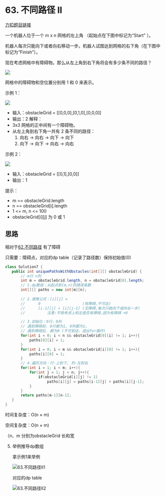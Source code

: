 
# 63. 不同路径 II

[力扣题目链接](https://leetcode-cn.com/problems/unique-paths-ii/)

一个机器人位于一个 m x n 网格的左上角 （起始点在下图中标记为“Start” ）。

机器人每次只能向下或者向右移动一步。机器人试图达到网格的右下角（在下图中标记为“Finish”）。

现在考虑网格中有障碍物。那么从左上角到右下角将会有多少条不同的路径？

![](https://img-blog.csdnimg.cn/20210111204901338.png)

网格中的障碍物和空位置分别用 1 和 0 来表示。

示例 1：

![](https://img-blog.csdnimg.cn/20210111204939971.png)

* 输入：obstacleGrid = [[0,0,0],[0,1,0],[0,0,0]]
* 输出：2
解释：
* 3x3 网格的正中间有一个障碍物。
* 从左上角到右下角一共有 2 条不同的路径：
    1. 向右 -> 向右 -> 向下 -> 向下
    2. 向下 -> 向下 -> 向右 -> 向右

示例 2：

![](https://img-blog.csdnimg.cn/20210111205857918.png)

* 输入：obstacleGrid = [[0,1],[0,0]]
* 输出：1

提示：
* m == obstacleGrid.length
* n == obstacleGrid[i].length
* 1 <= m, n <= 100
* obstacleGrid[i][j] 为 0 或 1


## 思路

相对于[62.不同路径](https://programmercarl.com/0062.不同路径.html)  有了障碍 

只需要：障碍点，对应的dp table（记录了路径数）保持初始值(0) 

 ```java
class Solution7 {
    public int uniquePathsWithObstacles(int[][] obstacleGrid) { 
        // m行 n列
        int m = obstacleGrid.length, n = obstacleGrid[0].length;
        // 1.dp数组：从起点到(m,n)的路径条数
        int[][] paths = new int[m][n];
        
        // 2.递推公式：[i][j] = 
        //      0                   (有障碍,不可达)
        //      [i-1][j] + [i][j-1] (无障碍,每次只能向下或向右一步) 
        //          注意:不用考虑上和左是否有障碍,因为有障碍 +0

        // 3.初始化：0行，0列
        // 遇到障碍前. 0行都为1, 0列都为1。 
        // 遇到障碍后. 都为0 (不可到达，退出for循环)
        for(int i = 0; i < n && obstacleGrid[0][i] != 1; i++){
            paths[0][i] = 1;
        }
        for(int i = 0; i < m && obstacleGrid[i][0] != 1; i++){
            paths[i][0] = 1;
        }
        // 4.遍历方向：行-上到下, 列-左到右
        for(int i = 1; i < m; i++){
            for(int j = 1; j < n; j++){ 
                if(obstacleGrid[i][j] != 1)
                    paths[i][j] = paths[i-1][j] + paths[i][j-1];  
            }
        }
        return paths[m-1][n-1];
    }
}
 ```

 时间复杂度：O(n × m)

空间复杂度：O(n × m)

（n、m 分别为obstacleGrid 长和宽


5. 举例推导dp数组

   拿示例1来举例 

   ![63.不同路径II1](https://img-blog.csdnimg.cn/20210104114548983.png)

   对应的dp table 

   ![63.不同路径II2](https://img-blog.csdnimg.cn/20210104114610256.png)

 



 

 

 